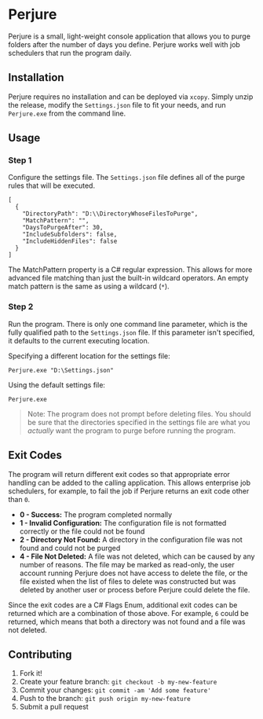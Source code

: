 # Perjure

Perjure is a small, light-weight console application that allows you to purge folders after the number of days you define. Perjure works well with job schedulers that run the program daily.

## Installation

Perjure requires no installation and can be deployed via ```xcopy```. Simply unzip the release, modify the ```Settings.json``` file to fit your needs, and run ```Perjure.exe``` from the command line.

## Usage

### Step 1

Configure the settings file. The ```Settings.json``` file defines all of the purge rules that will be executed.

    [
      {
        "DirectoryPath": "D:\\DirectoryWhoseFilesToPurge",
        "MatchPattern": "",
        "DaysToPurgeAfter": 30,
        "IncludeSubfolders": false,
        "IncludeHiddenFiles": false
      }
    ]

The MatchPattern property is a C# regular expression. This allows for more advanced file matching than just the built-in wildcard operators. An empty match pattern is the same as using a wildcard (```*```).

### Step 2

Run the program. There is only one command line parameter, which is the fully qualified path to the ```Settings.json``` file. If this parameter isn't specified, it defaults to the current executing location.

Specifying a different location for the settings file:

    Perjure.exe "D:\Settings.json"

Using the default settings file:

    Perjure.exe

> Note: The program does not prompt before deleting files. You should be sure that the directories specified in the settings file are what you *actually* want the program to purge before running the program.

## Exit Codes
The program will return different exit codes so that appropriate error handling can be added to the calling application. This allows enterprise job schedulers, for example, to fail the job if Perjure returns an exit code other than ```0```.

* **0 - Success:** The program completed normally
* **1 - Invalid Configuration:** The configuration file is not formatted correctly or the file could not be found
* **2 - Directory Not Found:** A directory in the configuration file was not found and could not be purged
* **4 - File Not Deleted:** A file was not deleted, which can be caused by any number of reasons. The file may be marked as read-only, the user account running Perjure does not have access to delete the file, or the file existed when the list of files to delete was constructed but was deleted by another user or process before Perjure could delete the file.

Since the exit codes are a C# Flags Enum, additional exit codes can be returned which are a combination of those above. For example, ```6``` could be returned, which means that both a directory was not found and a file was not deleted.


## Contributing

1. Fork it!
2. Create your feature branch: `git checkout -b my-new-feature`
3. Commit your changes: `git commit -am 'Add some feature'`
4. Push to the branch: `git push origin my-new-feature`
5. Submit a pull request